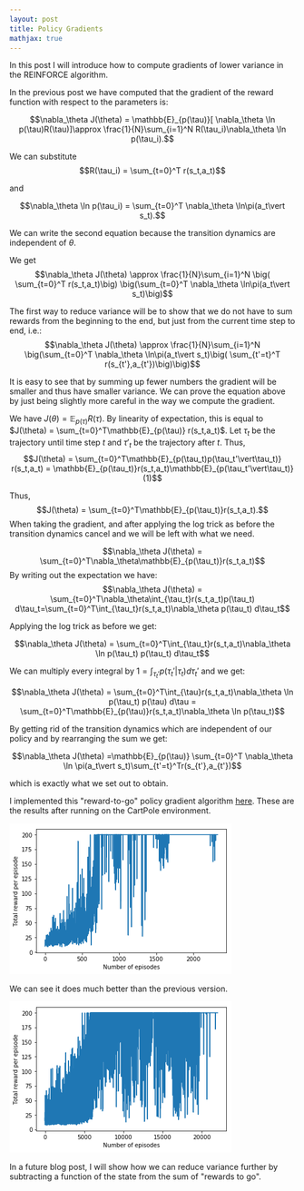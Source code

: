 ```yaml
---
layout: post
title: Policy Gradients
mathjax: true
---
```

 
 In this post I will introduce how to compute gradients of lower variance in the REINFORCE algorithm. 

In the previous post we have computed that the gradient of the reward function with respect to the parameters is:

$$\nabla_\theta J(\theta)  = \mathbb{E}_{p(\tau)}[ \nabla_\theta \ln p(\tau)R(\tau)]\approx \frac{1}{N}\sum_{i=1}^N R(\tau_i)\nabla_\theta \ln p(\tau_i).$$

We can substitute
$$R(\tau_i) = \sum_{t=0}^T r(s_t,a_t)$$ 

and 

$$\nabla_\theta \ln p(\tau_i) = \sum_{t=0}^T \nabla_\theta \ln\pi(a_t\vert s_t).$$

We can write the second equation because the transition dynamics are independent of $\theta$.

We get
$$\nabla_\theta J(\theta)  \approx \frac{1}{N}\sum_{i=1}^N \big( \sum_{t=0}^T r(s_t,a_t)\big) \big(\sum_{t=0}^T \nabla_\theta \ln\pi(a_t\vert s_t)\big)$$

The first way to reduce variance will be to show that we do not have to sum rewards from the beginning to the end, but just from the current time step to end, i.e.:
$$\nabla_\theta J(\theta)  \approx \frac{1}{N}\sum_{i=1}^N  \big(\sum_{t=0}^T \nabla_\theta \ln\pi(a_t\vert s_t)\big( \sum_{t'=t}^T r(s_{t'},a_{t'})\big)\big)$$

It is easy to see that by summing up fewer numbers the gradient will be smaller and thus have smaller variance. We can prove the equation above by just being slightly more careful in the way we compute the gradient. 

We have $J(\theta) = \mathbb{E}_{p(\tau)} R(\tau)$. By linearity of expectation, this is equal to $J(\theta) = \sum_{t=0}^T\mathbb{E}_{p(\tau)} r(s_t,a_t)$.  Let $\tau_t$ be the trajectory until time step $t$ and $\tau'_t$ be the trajectory after $t$. Thus,
$$J(\theta) = \sum_{t=0}^T\mathbb{E}_{p(\tau_t)p(\tau_t'\vert\tau_t)} r(s_t,a_t) = \mathbb{E}_{p(\tau_t)}r(s_t,a_t)\mathbb{E}_{p(\tau_t'\vert\tau_t)} (1)$$ 

Thus,$$J(\theta) = \sum_{t=0}^T\mathbb{E}_{p(\tau_t)}r(s_t,a_t).$$
When taking the gradient, and after applying the log trick as before the transition dynamics cancel and we will be left with what we need.

$$\nabla_\theta J(\theta) = \sum_{t=0}^T\nabla_\theta\mathbb{E}_{p(\tau_t)}r(s_t,a_t)$$
By writing out the expectation we have:
$$\nabla_\theta J(\theta) = \sum_{t=0}^T\nabla_\theta\int_{\tau_t}r(s_t,a_t)p(\tau_t) d\tau_t=\sum_{t=0}^T\int_{\tau_t}r(s_t,a_t)\nabla_\theta p(\tau_t) d\tau_t$$

Applying the log trick as before we get:

$$\nabla_\theta J(\theta) = \sum_{t=0}^T\int_{\tau_t}r(s_t,a_t)\nabla_\theta \ln p(\tau_t) p(\tau_t) d\tau_t$$

We can multiply every integral by $1 = \int_{\tau_t'}p(\tau_t'\vert\tau_t)d\tau_t'$ and we get:

$$\nabla_\theta J(\theta) = \sum_{t=0}^T\int_{\tau}r(s_t,a_t)\nabla_\theta \ln p(\tau_t) p(\tau) d\tau = \sum_{t=0}^T\mathbb{E}_{p(\tau)}r(s_t,a_t)\nabla_\theta \ln p(\tau_t)$$

By getting rid of the transition dynamics which are independent of our policy and by rearranging the sum we get:

$$\nabla_\theta J(\theta) =\mathbb{E}_{p(\tau)} \sum_{t=0}^T \nabla_\theta \ln \pi(a_t\vert s_t)\sum_{t'=t}^Tr(s_{t'},a_{t'})$$

which is exactly what we set out to obtain. 

I implemented this "reward-to-go" policy gradient algorithm [here](https://github.com/alexandrumilu/rl/blob/master/policy_gradient_algorithms/policy_gradient_reward_to_go_agent.py). These are the results after running on the CartPole environment. 

![Results](/assets/PG_rtg_on_CartPole.png)


We can see it does much better than the previous version. 


![Results](/assets/PG_on_CartPole.png)

In a future blog post, I will show how we can reduce variance further by subtracting a function of the state from the sum of "rewards to go".
